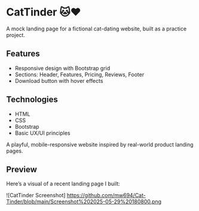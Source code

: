 # CatTinder 🐱❤️

A mock landing page for a fictional cat-dating website, built as a practice project.

## Features
- Responsive design with Bootstrap grid
- Sections: Header, Features, Pricing, Reviews, Footer
- Download button with hover effects

## Technologies
- HTML
- CSS
- Bootstrap
- Basic UX/UI principles

A playful, mobile-responsive website inspired by real-world product landing pages.

## Preview

Here’s a visual of a recent landing page I built:

![CatTinder Screenshot] https://github.com/mw694/Cat-Tinder/blob/main/Screenshot%202025-05-29%20180800.png
